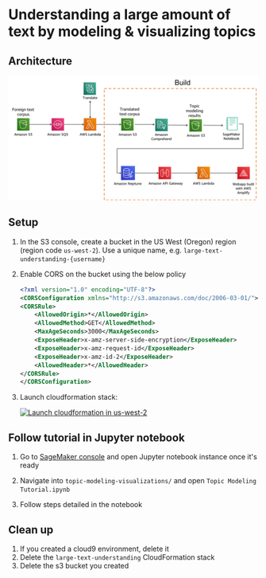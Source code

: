 # Understanding a large amount of text by modeling & visualizing topics

## Architecture

![](./images/architecture.png)


## Setup


1. In the S3 console, create a bucket in the US West (Oregon) region (region code `us-west-2`). Use a unique name, e.g. `large-text-understanding-{username}`
1. Enable CORS on the bucket using the below policy

    ```xml
    <?xml version="1.0" encoding="UTF-8"?>
    <CORSConfiguration xmlns="http://s3.amazonaws.com/doc/2006-03-01/">
    <CORSRule>
        <AllowedOrigin>*</AllowedOrigin>
        <AllowedMethod>GET</AllowedMethod>
        <MaxAgeSeconds>3000</MaxAgeSeconds>
        <ExposeHeader>x-amz-server-side-encryption</ExposeHeader>
        <ExposeHeader>x-amz-request-id</ExposeHeader>
        <ExposeHeader>x-amz-id-2</ExposeHeader>
        <AllowedHeader>*</AllowedHeader>
    </CORSRule>
    </CORSConfiguration>
    
    ```
1. Launch cloudformation stack: 

	[![Launch cloudformation in us-west-2](http://docs.aws.amazon.com/AWSCloudFormation/latest/UserGuide/images/cloudformation-launch-stack-button.png)](https://console.aws.amazon.com/cloudformation/home?region=us-west-2#/stacks/new?stackName=large-text-understanding&templateURL=https://s3.amazonaws.com/large-text-understanding/cloudformation/topic-modeling-master.yaml)

## Follow tutorial in Jupyter notebook  
1. Go to [SageMaker console](https://us-west-2.console.aws.amazon.com/sagemaker/home?region=us-west-2#/notebook-instances) and open Jupyter notebook instance once it's ready

1. Navigate into `topic-modeling-visualizations/` and open `Topic Modeling Tutorial.ipynb`

1. Follow steps detailed in the notebook 



## Clean up

1. If you created a cloud9 environment, delete it
1. Delete the `large-text-understanding` CloudFormation stack
1. Delete the s3 bucket you created 



